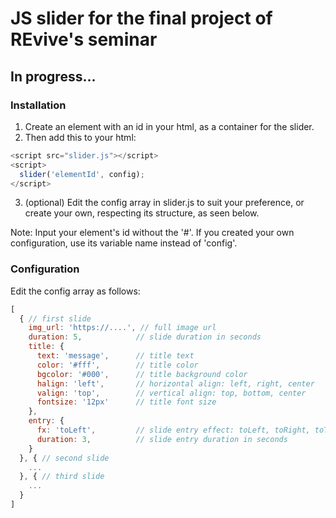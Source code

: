 # JS slider for the final project of REvive's seminar
## In progress...

### Installation

1. Create an element with an id in your html, as a container for the slider.
2. Then add this to your html:
```javascript
<script src="slider.js"></script>
<script>
  slider('elementId', config);
</script>
```
3. (optional) Edit the config array in slider.js to suit your preference, or create your own, respecting its structure, as seen below.

Note: Input your element's id without the '#'. If you created your own configuration, use its variable name instead of 'config'.

### Configuration

Edit the config array as follows:

```javascript
[ 
  { // first slide
    img_url: 'https://....', // full image url
    duration: 5,            // slide duration in seconds
    title: {
      text: 'message',      // title text
      color: '#fff',        // title color
      bgcolor: '#000',      // title background color
      halign: 'left',       // horizontal align: left, right, center
      valign: 'top',        // vertical align: top, bottom, center
      fontsize: '12px'      // title font size
    },
    entry: {
      fx: 'toLeft',         // slide entry effect: toLeft, toRight, toTop, toBottom, fadeIn
      duration: 3,          // slide entry duration in seconds
    }
  }, { // second slide
    ...
  }, { // third slide
    ...
  }
]
```
